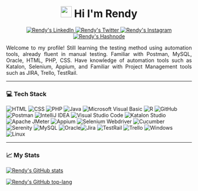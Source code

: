 <h1 align='center'>
<img src="https://github.com/rndsetiawan/rndsetiawan/blob/main/tech-stack-logo/wave.gif" width="30px" height="30px" /> Hi I'm Rendy
</h1>

<p align="center">
  <a href="https://www.linkedin.com/in/rndsetiawan/">
    <img src="https://img.shields.io/badge/rndsetiawan-white?style=social&logo=linkedin&logoColor=0A66C2" alt="Rendy's LinkedIn"/>
  </a>
  <a href="https://www.twitter.com/RndSetiawan/">
    <img src="https://img.shields.io/badge/rndsetiawan-white?style=social&logo=twitter&logoColor=1DA1F2" alt="Rendy's Twitter"/>
  </a>
  <a href="https://www.instagram.com/Rnd.Setiawan/">
    <img src="https://img.shields.io/badge/rnd.setiawan-white?style=social&logo=instagram&logoColor=E4405F" alt="Rendy's Instagram"/>
  </a>
  <a href="https://rndsetiawan.hashnode.dev/">
      <img src="https://img.shields.io/badge/rndsetiawan-white?style=social&logo=hashnode&logoColor=2962FF" alt="Rendy's Hashnode"/>
  </a>
</p>

<p align='justify'>
Welcome to my profile! Still learning the testing method using automation tools, already fluent in manual testing.
Familiar with Postman, MySQL, Oracle, HTML, PHP, CSS.
Have knowledge of automation tools such as Katalon, Selenium, Appium, and Familiar with Project Management tools such as JIRA, Trello, TestRail.
</p>

---

### 💻 Tech Stack

![HTML](https://img.shields.io/badge/-HTML5-181717?style=for-the-badge&logo=html5&logoColor=) ![CSS](https://img.shields.io/badge/-CSS3-181717?style=for-the-badge&logo=css3&logoColor=) ![PHP](https://img.shields.io/badge/-php-181717?style=for-the-badge&logo=php&logoColor=777BB4) ![Java](https://img.shields.io/badge/-java-181717?style=for-the-badge&logo=java&logoColor=) ![Microsoft Visual Basic](https://img.shields.io/badge/-Microsoft%20Visual%20Basic-181717?style=for-the-badge&logo=microsoft-visual-basic&logoColor=) ![R](https://img.shields.io/badge/-R-181717?style=for-the-badge&logo=r&logoColor=276DC3) ![GitHub](https://img.shields.io/badge/-GitHub-181717?style=for-the-badge&logo=github&logoColor=) ![Postman](https://img.shields.io/badge/-Postman-181717?style=for-the-badge&logo=postman&logoColor=FF6C37) ![IntelliJ IDEA](https://img.shields.io/badge/-IntelliJ%20IDEA-181717?style=for-the-badge&logo=intellij-idea&logoColor=) ![Visual Studio Code](https://img.shields.io/badge/Visual%20Studio%20Code-181717?style=for-the-badge&logo=visual-studio-code&logoColor=007ACC) ![Katalon Studio](https://img.shields.io/badge/-Katalon%20Studio-181717?style=for-the-badge&logo=katalon-studio&logoColor=) ![Apache JMeter](https://img.shields.io/badge/-Apache%20JMeter-181717?style=for-the-badge&logo=apache-jmeter&logoColor=D22128) ![Appium](https://img.shields.io/badge/-Appium-181717?style=for-the-badge&logo=appium&logoColor=) ![Selenium Webdriver](https://img.shields.io/badge/-Selenium-181717?style=for-the-badge&logo=selenium&logoColor=43B02A) ![Cucumber](https://img.shields.io/badge/-Cucumber-181717?style=for-the-badge&logo=cucumber&logoColor=23D96C) ![Serenity](https://img.shields.io/badge/-Serenity-181717?style=for-the-badge&logo=serenity&logoColor=) ![MySQL](https://img.shields.io/badge/-MySQL-181717?style=for-the-badge&logo=mysql&logoColor=4479A1) ![Oracle](https://img.shields.io/badge/-Oracle-181717?style=for-the-badge&logo=oracle&logoColor=F80000)![Jira](https://img.shields.io/badge/-Jira-181717?style=for-the-badge&logo=jira&logoColor=0052CC) ![TestRail](https://img.shields.io/badge/-TestRail-181717?style=for-the-badge&logo=testrail&logoColor=)
 ![Trello](https://img.shields.io/badge/-Trello-181717?style=for-the-badge&logo=trello&logoColor=0052CC) ![Windows](https://img.shields.io/badge/-Windows-181717?style=for-the-badge&logo=windows&logoColor=0078D6) ![Linux](https://img.shields.io/badge/-Linux-181717?style=for-the-badge&logo=linux&logoColor=FCC624)

---

### 📈 My Stats

[![Rendy's GitHub stats](https://github-readme-stats.vercel.app/api?username=rndsetiawan&count_private=true&show_icons=true&theme=radical)](https://github.com/rndsetiawan/github-readme-stats)

[![Rendy's GitHub top-lang](https://github-readme-stats.vercel.app/api/top-langs/?username=rndsetiawan&layout=compact&theme=radical&langs_count=10)](https://github.com/rndsetiawan/github-readme-stats)

<!-- Resources -->
<!-- GitHub Stats: https://github.com/anuraghazra/github-readme-stats -->
<!-- Awesome GitHub Profile README: https://github.com/abhisheknaiidu/awesome-github-profile-readme -->
<!-- Icons: https://simpleicons.org/ -->
<!-- Emojis: https://emojipedia.org/emoji/ -->
<!-- HTML Emojis: https://www.fileformat.info/index.htm -->
<!-- Shields: https://shields.io/ -->
